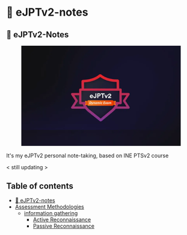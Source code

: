 # 🔗 eJPTv2-notes

## 🔗 eJPTv2-Notes

<figure><img src=".gitbook/assets/ejpt.png" alt=""><figcaption></figcaption></figure>

It's my eJPTv2 personal note-taking, based on INE PTSv2 course

< still updating >

## Table of contents

* [🔗 eJPTv2-notes](./)
* [Assessment Methodologies](assessment-methodologies/)
  * [information gathering](assessment-methodologies/information-gathering/)
    * [Active Reconnaissance](assessment-methodologies/information-gathering/active-reconnaissance.md)
    * [Passive Reconnaissance](assessment-methodologies/information-gathering/passive-reconnaissance.md)
